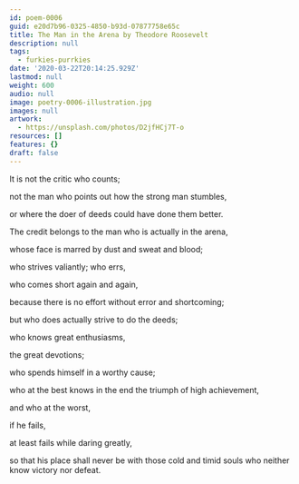 ```yaml
---
id: poem-0006
guid: e20d7b96-0325-4850-b93d-07877758e65c
title: The Man in the Arena by Theodore Roosevelt
description: null
tags:
  - furkies-purrkies
date: '2020-03-22T20:14:25.929Z'
lastmod: null
weight: 600
audio: null
image: poetry-0006-illustration.jpg
images: null
artwork:
  - https://unsplash.com/photos/D2jfHCj7T-o
resources: []
features: {}
draft: false
---
```


It is not the critic who counts;

not the man who points out how the strong man stumbles,

or where the doer of deeds could have done them better.

The credit belongs to the man who is actually in the arena,

whose face is marred by dust and sweat and blood;

who strives valiantly; who errs,

who comes short again and again,

because there is no effort without error and shortcoming;

but who does actually strive to do the deeds;

who knows great enthusiasms,

the great devotions;

who spends himself in a worthy cause;

who at the best knows in the end the triumph of high achievement,

and who at the worst,

if he fails,

at least fails while daring greatly,

so that his place shall never be with those cold and timid souls who neither know victory nor defeat.
